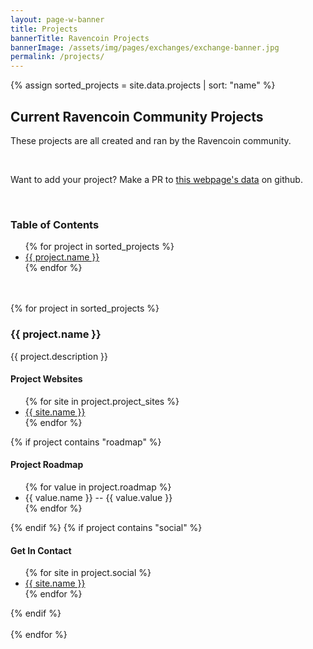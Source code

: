 ```yaml
---
layout: page-w-banner
title: Projects
bannerTitle: Ravencoin Projects
bannerImage: /assets/img/pages/exchanges/exchange-banner.jpg
permalink: /projects/
---
```


{% assign sorted_projects = site.data.projects | sort: "name" %}

<div class="wrapper mt-16 pb-20">
  <h2>Current Ravencoin Community Projects</h2>
    <p>These projects are all created and ran by the Ravencoin community.</p>
    <br>
    <p>Want to add your project? Make a PR to <a href="https://github.com/RavenProject/ravenproject.github.io/blob/master/_data/projects.yml" target="_blank">this webpage's data</a> on github.</p>
    <br>  
    <h3>Table of Contents</h3>
      <ul>
      {% for project in sorted_projects %}
          <li><a href="#{{ project.name }}">{{ project.name }}</a></li>
      {% endfor %}
      </ul>
      <br><br>
      {% for project in sorted_projects %}
          <h3 id="{{ project.name }}">{{ project.name }}</h3>          
          <p>{{ project.description }}</p>
          <h4>Project Websites</h4>
          <ul>
          {% for site in project.project_sites %}
          <li><a href="{{ site.url }}">{{ site.name }}</a></li>
          {% endfor %}
          </ul>
          {% if project contains "roadmap" %}
          <h4>Project Roadmap</h4>
          <ul>
          {% for value in project.roadmap %}
          <li>{{ value.name }} -- {{ value.value }}</li>
          {% endfor %}
          </ul>
          {% endif %}
          {% if project contains "social" %}
          <h4>Get In Contact</h4>
          <ul>
          {% for site in project.social %}
          <li><a href="{{ site.url }}">{{ site.name }}</a></li>
          {% endfor %}
          </ul>
          {% endif %}
          <br><br>
      {% endfor %}
</div>
